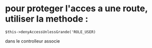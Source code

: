 # pour proteger l'acces a une route, utiliser la methode :
    
    $this->denyAccessUnlessGrande('ROLE_USER)
dans le controlleur associe